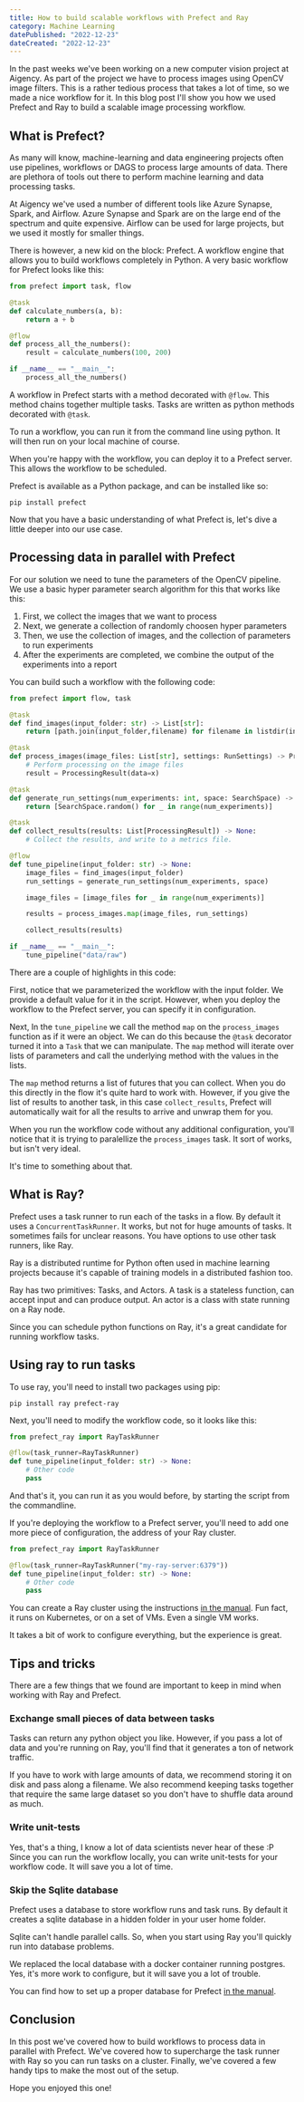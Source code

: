```yaml
---
title: How to build scalable workflows with Prefect and Ray
category: Machine Learning
datePublished: "2022-12-23"
dateCreated: "2022-12-23"
---
```


In the past weeks we've been working on a new computer vision project at Aigency.
As part of the project we have to process images using OpenCV image filters. This
is a rather tedious process that takes a lot of time, so we made a nice workflow
for it. In this blog post I'll show you how we used Prefect and Ray to build a
scalable image processing workflow.

## What is Prefect?

As many will know, machine-learning and data engineering projects often use pipelines,
workflows or DAGS to process large amounts of data. There are plethora of tools out there
to perform machine learning and data processing tasks.

At Aigency we've used a number of different tools like Azure Synapse, Spark, and
Airflow. Azure Synapse and Spark are on the large end of the spectrum and quite
expensive. Airflow can be used for large projects, but we used it mostly for smaller
things.

There is however, a new kid on the block: Prefect. A workflow engine that allows
you to build workflows completely in Python. A very basic workflow for Prefect
looks like this:

```python
from prefect import task, flow

@task
def calculate_numbers(a, b):
    return a + b

@flow
def process_all_the_numbers():
    result = calculate_numbers(100, 200)

if __name__ == "__main__":
    process_all_the_numbers()
```

A workflow in Prefect starts with a method decorated with `@flow`. This method
chains together multiple tasks. Tasks are written as python methods decorated
with `@task`.

To run a workflow, you can run it from the command line using python. It will then
run on your local machine of course.

When you're happy with the workflow, you can deploy it to a Prefect server.
This allows the workflow to be scheduled.

Prefect is available as a Python package, and can be installed like so:

```
pip install prefect
```

Now that you have a basic understanding of what Prefect is, let's dive a little
deeper into our use case.

## Processing data in parallel with Prefect

For our solution we need to tune the parameters of the OpenCV pipeline. We use a
basic hyper parameter search algorithm for this that works like this:

1. First, we collect the images that we want to process
2. Next, we generate a collection of randomly choosen hyper parameters
3. Then, we use the collection of images, and the collection of parameters to run experiments
4. After the experiments are completed, we combine the output of the experiments into a report

You can build such a workflow with the following code:

```python
from prefect import flow, task

@task
def find_images(input_folder: str) -> List[str]:
    return [path.join(input_folder,filename) for filename in listdir(input_folder)]

@task
def process_images(image_files: List[str], settings: RunSettings) -> ProcessingResult:
    # Perform processing on the image files
    result = ProcessingResult(data=x)

@task
def generate_run_settings(num_experiments: int, space: SearchSpace) -> List[RunSettings]:
    return [SearchSpace.random() for _ in range(num_experiments)]

@task
def collect_results(results: List[ProcessingResult]) -> None:
    # Collect the results, and write to a metrics file.

@flow
def tune_pipeline(input_folder: str) -> None:
    image_files = find_images(input_folder)
    run_settings = generate_run_settings(num_experiments, space)

    image_files = [image_files for _ in range(num_experiments)]

    results = process_images.map(image_files, run_settings)

    collect_results(results)

if __name__ == "__main__":
    tune_pipeline("data/raw")
```

There are a couple of highlights in this code:

First, notice that we parameterized the workflow with the input folder. We provide
a default value for it in the script. However, when you deploy the workflow to the
Prefect server, you can specify it in configuration.

Next, In the `tune_pipeline` we call the method `map` on the `process_images` function
as if it were an object. We can do this because the `@task` decorator turned it
into a `Task` that we can manipulate. The `map` method will iterate over lists
of parameters and call the underlying method with the values in the lists.

The `map` method returns a list of futures that you can collect. When you do this directly
in the flow it's quite hard to work with. However, if you give the list of results to another
task, in this case `collect_results`, Prefect will automatically wait for all the results
to arrive and unwrap them for you.

When you run the workflow code without any additional configuration, you'll notice
that it is trying to paralellize the `process_images` task. It sort of works,
but isn't very ideal.

It's time to something about that.

## What is Ray?

Prefect uses a task runner to run each of the tasks in a flow. By default it uses a `ConcurrentTaskRunner`.
It works, but not for huge amounts of tasks. It sometimes fails for unclear reasons.
You have options to use other task runners, like Ray.

Ray is a distributed runtime for Python often used in machine learning projects because it's
capable of training models in a distributed fashion too.

Ray has two primitives: Tasks, and Actors. A task is a stateless function, can accept input and can produce output.
An actor is a class with state running on a Ray node.

Since you can schedule python functions on Ray, it's a great candidate for running workflow tasks.

## Using ray to run tasks

To use ray, you'll need to install two packages using pip:

```
pip install ray prefect-ray
```

Next, you'll need to modify the workflow code, so it looks like this:

```python
from prefect_ray import RayTaskRunner

@flow(task_runner=RayTaskRunner)
def tune_pipeline(input_folder: str) -> None:
    # Other code
    pass
```

And that's it, you can run it as you would before, by starting the script
from the commandline.

If you're deploying the workflow to a Prefect server, you'll need to add one
more piece of configuration, the address of your Ray cluster.

```python
from prefect_ray import RayTaskRunner

@flow(task_runner=RayTaskRunner("my-ray-server:6379"))
def tune_pipeline(input_folder: str) -> None:
    # Other code
    pass
```

You can create a Ray cluster using the instructions [in the manual](https://docs.ray.io/en/latest/cluster/getting-started.html).
Fun fact, it runs on Kubernetes, or on a set of VMs. Even a single VM works.

It takes a bit of work to configure everything, but the experience is great.

## Tips and tricks

There are a few things that we found are important to keep in mind when
working with Ray and Prefect.

### Exchange small pieces of data between tasks

Tasks can return any python object you like. However, if you pass a lot of data
and you're running on Ray, you'll find that it generates a ton of network traffic.

If you have to work with large amounts of data, we recommend storing it on disk
and pass along a filename. We also recommend keeping tasks together that
require the same large dataset so you don't have to shuffle data around as much.

### Write unit-tests

Yes, that's a thing, I know a lot of data scientists never hear of these :P
Since you can run the workflow locally, you can write unit-tests for your
workflow code. It will save you a lot of time.

### Skip the Sqlite database

Prefect uses a database to store workflow runs and task runs. By default it
creates a sqlite database in a hidden folder in your user home folder.

Sqlite can't handle parallel calls. So, when you start using Ray you'll quickly
run into database problems.

We replaced the local database with a docker container running postgres. Yes,
it's more work to configure, but it will save you a lot of trouble.

You can find how to set up a proper database for Prefect [in the manual](https://docs.prefect.io/concepts/database/).

## Conclusion

In this post we've covered how to build workflows to process data in parallel with Prefect.
We've covered how to supercharge the task runner with Ray so you can run tasks
on a cluster. Finally, we've covered a few handy tips to make the most out
of the setup.

Hope you enjoyed this one!

